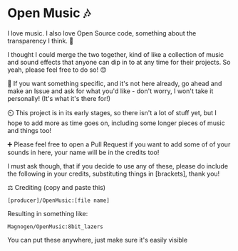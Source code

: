 # Open Music 🎶
I love music. I also love Open Source code, something about the transparency I think. 🤔

I thought I could merge the two together, kind of like a collection of music and sound effects that anyone can dip in to at any time for their projects. So yeah, please feel free to do so! 😊

💬 If you want something specific, and it's not here already, go ahead and make an Issue and ask for what you'd like - don't worry, I won't take it personally! (It's what it's there for!)

⏲️ This project is in its early stages, so there isn't a lot of stuff yet, but I hope to add more as time goes on, including some longer pieces of music and things too!

➕ Please feel free to open a Pull Request if you want to add some of of your sounds in here, your name will be in the credits too! 

I must ask though, that if you decide to use any of these, please do include the following in your credits, substituting things in [brackets], thank you!

⚖️ Crediting (copy and paste this)
```
[producer]/OpenMusic:[file name]
```

Resulting in something like:
```
Magnogen/OpenMusic:8bit_lazers
```

You can put these anywhere, just make sure it's easily visible
